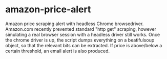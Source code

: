 # amazon-price-alert
Amazon price scraping alert with headless Chrome browsedriver. Amazon.com recently prevented standard "http get" scraping, however simulating a real browser session with a headless driver still works. Once the chrome driver is up, the script dumps everything on a beatifulsoup object, so that the relevant bits can be extracted. If price is above/below a certain threshold, an email alert is also produced.
